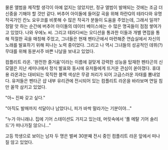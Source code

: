 물론 앨범을 제작할 생각이 아예 없지는 않았지만, 정규 앨범이 발매되는 것에는 조금 더 신중을 기해야 할 것만 같다. 
버추어 아이돌에 들어갈 곡을 위해 하란Q의 테라다와 유명 작곡가인 칸노 요우코를 비롯해 수 많은 작곡가 분들이 도움을 주었는데, 그래서 일까? 정말 앗 하는 순간에 버추어 아이돌의 데이터 베이스에는 수 많은 명곡들이 점점 쌓여가고 있었다. 
나와 우에노 씨. 그리고 테라다씨는 오디션을 통과한 이들과 개별 면접을 통해 적절한 곡을 매칭해 주었고, 그녀들은 현재 펜타곤에서 마련해준 연습실에서 자신의 노래를 발표하기 위해 피나는 노력 중이었다. 
그리고 나 역시 그녀들의 성공적인 데뷔(?) 무대를 위해 동분서주 바쁜 나날을 보내고 있었다. 

컴플리트 라온. '완전한 즐거움'이라는 이름에 걸맞게 강력한 성능을 탑재한 펜타곤의 신모델은 지난 세미나에서 정식 발표와 동시에 유저들에게 뜨거운 관심이 쏟아졌다. 
휴대용 라온과는 대비되는 묵직한 블랙 색상은 무광 처리가 되어 고급스러운 자태를 뽐내었다. 
유저들은 펜타곤 샵 내부 유리관에 전시되어 있는 컴플리트 라온을 바라보며 연일 침만 꼴깍 삼키고 있었다. 

"아~ 진짜 갖고 싶다." 

"아직도 발매까지 석달이나 남았다니, 피가 바싹 말라가는 기분이야..." 

"누가 아니래냐. 집에 기어 스테이션도 가지고 있는데, 머릿속에서 '풀 메탈 기어 솔리드'가 떠나가질 않으니..." 

고등 학생으로 보이는 남자 두 명은 벌써 30분째 전시 중인 컴플리트 라온 앞에서 떠나질 않고 있었다. 
